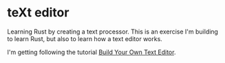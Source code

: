 # teXt editor

Learning Rust by creating a text processor.
This is an exercise I'm building to learn Rust, but also to learn how a text editor works.

I'm getting following the tutorial [Build Your Own Text Editor](https://viewsourcecode.org/snaptoken/kilo/index.html).

